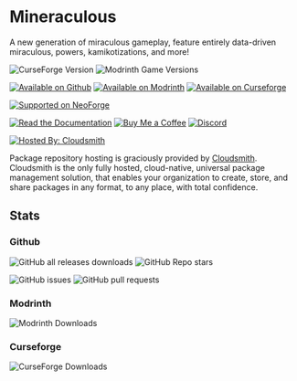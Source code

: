 # Mineraculous
A new generation of miraculous gameplay, feature entirely data-driven miraculous, powers, kamikotizations, and more!

![CurseForge Version](https://img.shields.io/curseforge/v/1171110?label=latest)
![Modrinth Game Versions](https://img.shields.io/modrinth/game-versions/mineraculous)

[![Available on Github](https://rawcdn.githack.com/intergrav/devins-badges/1aec26abb75544baec37249f42008b2fcc0e731f/assets/cozy/available/github_vector.svg)](https://github.com/thomasglasser/Mineraculous)
[![Available on Modrinth](https://rawcdn.githack.com/intergrav/devins-badges/1aec26abb75544baec37249f42008b2fcc0e731f/assets/cozy/available/modrinth_vector.svg)](https://modrinth.com/mod/mineraculous)
[![Available on Curseforge](https://rawcdn.githack.com/intergrav/devins-badges/1aec26abb75544baec37249f42008b2fcc0e731f/assets/cozy/available/curseforge_vector.svg)](https://www.curseforge.com/minecraft/mc-mods/mineraculous)

[![Supported on NeoForge](https://rawcdn.githack.com/thomasglasser/thomasglasser/1f85027a20670b89b94462ddd345af897b47ac17/files/badges/cozy/supported/neoforge_vector.svg)](https://modrinth.com/mod/sherdsapi/versions?l=neoforge)

[![Read the Documentation](https://rawcdn.githack.com/intergrav/devins-badges/1aec26abb75544baec37249f42008b2fcc0e731f/assets/cozy/documentation/ghpages_vector.svg)](https://mineraculous.wiki.thomasglasser.dev/)
[![Buy Me a Coffee](https://rawcdn.githack.com/intergrav/devins-badges/1aec26abb75544baec37249f42008b2fcc0e731f/assets/cozy/donate/buymeacoffee-singular_vector.svg)](https://buymeacoffee.com/Mineraculous)
[![Discord](https://rawcdn.githack.com/intergrav/devins-badges/1aec26abb75544baec37249f42008b2fcc0e731f/assets/cozy/social/discord-singular_vector.svg)](https://discord.gg/Vd6yX2ngWX)

[![Hosted By: Cloudsmith](https://img.shields.io/badge/OSS%20hosting%20by-cloudsmith-blue?logo=cloudsmith&style=for-the-badge)](https://cloudsmith.com)

Package repository hosting is graciously provided by  [Cloudsmith](https://cloudsmith.com).
Cloudsmith is the only fully hosted, cloud-native, universal package management solution, that
enables your organization to create, store, and share packages in any format, to any place, with total
confidence.

## Stats
### Github
![GitHub all releases downloads](https://img.shields.io/github/downloads/thomasglasser/Mineraculous/total?color=blue)
![GitHub Repo stars](https://img.shields.io/github/stars/thomasglasser/Mineraculous)

![GitHub issues](https://img.shields.io/github/issues/thomasglasser/Mineraculous)
![GitHub pull requests](https://img.shields.io/github/issues-pr/thomasglasser/Mineraculous)
### Modrinth
![Modrinth Downloads](https://img.shields.io/modrinth/dt/mineraculous)
### Curseforge
![CurseForge Downloads](https://img.shields.io/curseforge/dt/1171110?color=orange)
